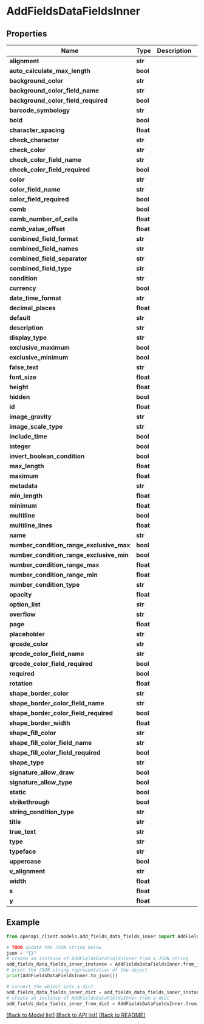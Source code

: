 # AddFieldsDataFieldsInner


## Properties

Name | Type | Description | Notes
------------ | ------------- | ------------- | -------------
**alignment** | **str** |  | [optional] 
**auto_calculate_max_length** | **bool** |  | [optional] 
**background_color** | **str** |  | [optional] 
**background_color_field_name** | **str** |  | [optional] 
**background_color_field_required** | **bool** |  | [optional] 
**barcode_symbology** | **str** |  | [optional] 
**bold** | **bool** |  | [optional] 
**character_spacing** | **float** |  | [optional] 
**check_character** | **str** |  | [optional] 
**check_color** | **str** |  | [optional] 
**check_color_field_name** | **str** |  | [optional] 
**check_color_field_required** | **bool** |  | [optional] 
**color** | **str** |  | [optional] 
**color_field_name** | **str** |  | [optional] 
**color_field_required** | **bool** |  | [optional] 
**comb** | **bool** |  | [optional] 
**comb_number_of_cells** | **float** |  | [optional] 
**comb_value_offset** | **float** |  | [optional] 
**combined_field_format** | **str** |  | [optional] 
**combined_field_names** | **str** |  | [optional] 
**combined_field_separator** | **str** |  | [optional] 
**combined_field_type** | **str** |  | [optional] 
**condition** | **str** |  | [optional] 
**currency** | **bool** |  | [optional] 
**date_time_format** | **str** |  | [optional] 
**decimal_places** | **float** |  | [optional] 
**default** | **str** |  | [optional] 
**description** | **str** |  | [optional] 
**display_type** | **str** |  | [optional] 
**exclusive_maximum** | **bool** |  | [optional] 
**exclusive_minimum** | **bool** |  | [optional] 
**false_text** | **str** |  | [optional] 
**font_size** | **float** |  | [optional] 
**height** | **float** |  | [optional] 
**hidden** | **bool** |  | [optional] 
**id** | **float** |  | [optional] 
**image_gravity** | **str** |  | [optional] 
**image_scale_type** | **str** |  | [optional] 
**include_time** | **bool** |  | [optional] 
**integer** | **bool** |  | [optional] 
**invert_boolean_condition** | **bool** |  | [optional] 
**max_length** | **float** |  | [optional] 
**maximum** | **float** |  | [optional] 
**metadata** | **str** |  | [optional] 
**min_length** | **float** |  | [optional] 
**minimum** | **float** |  | [optional] 
**multiline** | **bool** |  | [optional] 
**multiline_lines** | **float** |  | [optional] 
**name** | **str** |  | 
**number_condition_range_exclusive_max** | **bool** |  | [optional] 
**number_condition_range_exclusive_min** | **bool** |  | [optional] 
**number_condition_range_max** | **float** |  | [optional] 
**number_condition_range_min** | **float** |  | [optional] 
**number_condition_type** | **str** |  | [optional] 
**opacity** | **float** |  | [optional] 
**option_list** | **str** |  | [optional] 
**overflow** | **str** |  | [optional] 
**page** | **float** |  | 
**placeholder** | **str** |  | [optional] 
**qrcode_color** | **str** |  | [optional] 
**qrcode_color_field_name** | **str** |  | [optional] 
**qrcode_color_field_required** | **bool** |  | [optional] 
**required** | **bool** |  | [optional] 
**rotation** | **float** |  | [optional] 
**shape_border_color** | **str** |  | [optional] 
**shape_border_color_field_name** | **str** |  | [optional] 
**shape_border_color_field_required** | **bool** |  | [optional] 
**shape_border_width** | **float** |  | [optional] 
**shape_fill_color** | **str** |  | [optional] 
**shape_fill_color_field_name** | **str** |  | [optional] 
**shape_fill_color_field_required** | **bool** |  | [optional] 
**shape_type** | **str** |  | [optional] 
**signature_allow_draw** | **bool** |  | [optional] 
**signature_allow_type** | **bool** |  | [optional] 
**static** | **bool** |  | [optional] 
**strikethrough** | **bool** |  | [optional] 
**string_condition_type** | **str** |  | [optional] 
**title** | **str** |  | [optional] 
**true_text** | **str** |  | [optional] 
**type** | **str** |  | [optional] 
**typeface** | **str** |  | [optional] 
**uppercase** | **bool** |  | [optional] 
**v_alignment** | **str** |  | [optional] 
**width** | **float** |  | [optional] 
**x** | **float** |  | [optional] 
**y** | **float** |  | [optional] 

## Example

```python
from openapi_client.models.add_fields_data_fields_inner import AddFieldsDataFieldsInner

# TODO update the JSON string below
json = "{}"
# create an instance of AddFieldsDataFieldsInner from a JSON string
add_fields_data_fields_inner_instance = AddFieldsDataFieldsInner.from_json(json)
# print the JSON string representation of the object
print(AddFieldsDataFieldsInner.to_json())

# convert the object into a dict
add_fields_data_fields_inner_dict = add_fields_data_fields_inner_instance.to_dict()
# create an instance of AddFieldsDataFieldsInner from a dict
add_fields_data_fields_inner_from_dict = AddFieldsDataFieldsInner.from_dict(add_fields_data_fields_inner_dict)
```
[[Back to Model list]](../README.md#documentation-for-models) [[Back to API list]](../README.md#documentation-for-api-endpoints) [[Back to README]](../README.md)


